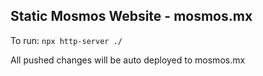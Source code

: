 Static Mosmos Website - mosmos.mx
---

To run: `npx http-server ./`

All pushed changes will be auto deployed to mosmos.mx